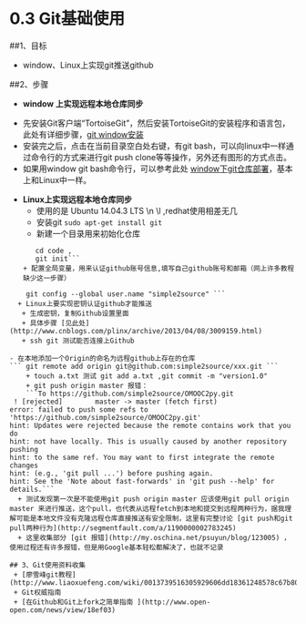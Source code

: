 # 0.3 Git基础使用

##1、目标
- window、Linux上实现git推送github

##2、步骤
- **window 上实现远程本地仓库同步**
 + 先安装Git客户端“TortoiseGit”，然后安装TortoiseGit的安装程序和语言包，此处有详细步骤，[git window安装](http://backlogtool.com/git-guide/cn/intro/intro2_1.html)
 + 安装完之后，点击在当前目录空白处右键，有git bash，可以向linux中一样通过命令行的方式来进行git push clone等等操作，另外还有图形的方式点击。
 + 如果用window git bash命令行，可以参考此处 [window下git仓库部署](http://blog.jobbole.com/78960/)，基本上和Linux中一样。

- **Linux上实现远程本地仓库同步**
  + 使用的是 Ubuntu 14.04.3 LTS \n \l ,redhat使用相差无几
  + 安装git 
  ```sudo apt-get install git```
  + 新建一个目录用来初始化仓库
  ```mkdir code,  
     cd code ,
     git init```
  + 配置全局变量，用来认证github账号信息,填写自己github账号和邮箱（网上许多教程缺少这一步骤）

``` git config --global user.email "expamle@126.com",
    git config --global user.name "simple2source" ```
  + Linux上要实现密钥认证github才能推送
   + 生成密钥，复制Github设置里面
   + 具体步骤 [见此处](http://www.cnblogs.com/plinx/archive/2013/04/08/3009159.html)
   + ssh git 测试能否连接上Github

- 在本地添加一个Origin的命名为远程github上存在的仓库
``` git remote add origin git@github.com:simple2source/xxx.git ```
    + touch a.txt 测试 git add a.txt ,git commit -m "version1.0"
    + git push origin master 报错：
    ```To https://github.com/simple2source/OMOOC2py.git
 ! [rejected]        master -> master (fetch first)
error: failed to push some refs to 'https://github.com/simple2source/OMOOC2py.git'
hint: Updates were rejected because the remote contains work that you do
hint: not have locally. This is usually caused by another repository pushing
hint: to the same ref. You may want to first integrate the remote changes
hint: (e.g., 'git pull ...') before pushing again.
hint: See the 'Note about fast-forwards' in 'git push --help' for details.```
  + 测试发现第一次是不能使用git push origin master 应该使用git pull origin master 来进行推送，这个pull，也代表从远程fetch到本地和提交到远程两种行为，据我理解可能是本地文件没有克隆远程仓库直接推送有安全限制，这里有完整讨论 [git push和git pull两种行为](http://segmentfault.com/a/1190000002783245)
  + 这里收集部分 [git 报错](http://my.oschina.net/psuyun/blog/123005) ，使用过程还有许多报错，但是用Google基本轻松都解决了，也就不记录

## 3、Git使用资料收集
 + [廖雪峰git教程](http://www.liaoxuefeng.com/wiki/0013739516305929606dd18361248578c67b8067c8c017b000)
 + Git权威指南
 + [在Github和Git上fork之简单指南 ](http://www.open-open.com/news/view/18ef03)
  
